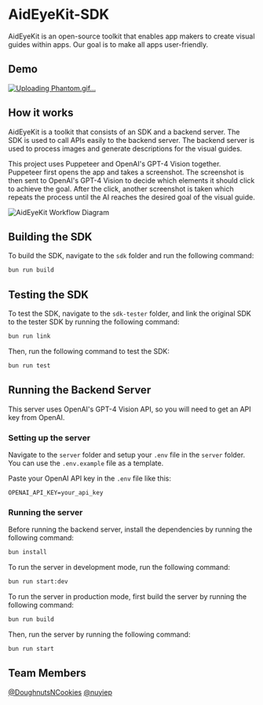 # AidEyeKit-SDK

AidEyeKit is an open-source toolkit that enables app makers to create visual guides within apps. Our goal is to make all apps user-friendly.

## Demo

[![Uploading Phantom.gif…]()](https://github.com/nuyiep/42KL-Transcendence-Learning/assets/53002130/328a9a2c-3a86-4703-9b1f-233f415255a0)


## How it works

AidEyeKit is a toolkit that consists of an SDK and a backend server. The SDK is used to call APIs easily to the backend server. The backend server is used to process images and generate descriptions for the visual guides.

This project uses Puppeteer and OpenAI's GPT-4 Vision together. Puppeteer first opens the app and takes a screenshot. The screenshot is then sent to OpenAI's GPT-4 Vision to decide which elements it should click to achieve the goal. After the click, another screenshot is taken which repeats the process until the AI reaches the desired goal of the visual guide.

<img src="github/FlowChart.png" alt="AidEyeKit Workflow Diagram">

## Building the SDK

To build the SDK, navigate to the `sdk` folder and run the following command:

```sh
bun run build
```

## Testing the SDK

To test the SDK, navigate to the `sdk-tester` folder, and link the original SDK to the tester SDK by running the following command:

```sh
bun run link
```

Then, run the following command to test the SDK:

```sh
bun run test
```

## Running the Backend Server

This server uses OpenAI's GPT-4 Vision API, so you will need to get an API key from OpenAI.

### Setting up the server

Navigate to the `server` folder and setup your `.env` file in the `server` folder. You can use the `.env.example` file as a template.

Paste your OpenAI API key in the `.env` file like this:

```
OPENAI_API_KEY=your_api_key
```

### Running the server

Before running the backend server, install the dependencies by running the following command:

```sh
bun install
```

To run the server in development mode, run the following command:

```sh
bun run start:dev
```

To run the server in production mode, first build the server by running the following command:

```sh
bun run build
```

Then, run the server by running the following command:

```sh
bun run start
```

## Team Members

[@DoughnutsNCookies](https://www.github.com/DoughnutsNCookies)
[@nuyiep](https://www.github.com/nuyiep)
